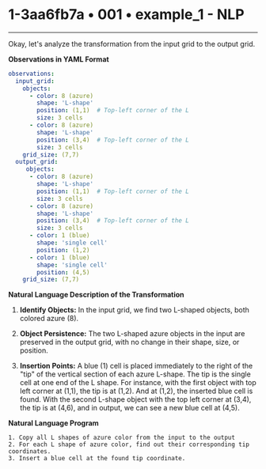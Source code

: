 # 1-3aa6fb7a • 001 • example_1 - NLP

---
Okay, let's analyze the transformation from the input grid to the output grid.

**Observations in YAML Format**

```yaml
observations:
  input_grid:
    objects:
      - color: 8 (azure)
        shape: 'L-shape'
        position: (1,1)  # Top-left corner of the L
        size: 3 cells
      - color: 8 (azure)
        shape: 'L-shape'
        position: (3,4)  # Top-left corner of the L
        size: 3 cells
    grid_size: (7,7)
  output_grid:
     objects:
      - color: 8 (azure)
        shape: 'L-shape'
        position: (1,1)  # Top-left corner of the L
        size: 3 cells
      - color: 8 (azure)
        shape: 'L-shape'
        position: (3,4)  # Top-left corner of the L
        size: 3 cells
      - color: 1 (blue)
        shape: 'single cell'
        position: (1,2)
      - color: 1 (blue)
        shape: 'single cell'
        position: (4,5)
    grid_size: (7,7)

```

**Natural Language Description of the Transformation**

1.  **Identify Objects:** In the input grid, we find two L-shaped objects, both colored azure (8).

2.  **Object Persistence:** The two L-shaped azure objects in the input are preserved in the output grid, with no change in their shape, size, or position.

3.  **Insertion Points:** A blue (1) cell is placed immediately to the right of the "tip" of the vertical section of each azure L-shape. The tip is the single cell at one end of the L shape. For instance, with the first object with top left corner at (1,1), the tip is at (1,2). And at (1,2), the inserted blue cell is found. With the second L-shape object with the top left corner at (3,4), the tip is at (4,6), and in output, we can see a new blue cell at (4,5).

**Natural Language Program**
```
1. Copy all L shapes of azure color from the input to the output
2. For each L shape of azure color, find out their corresponding tip coordinates.
3. Insert a blue cell at the found tip coordinate.
```

